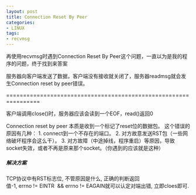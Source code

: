```yaml
---
layout: post
title: Connection Reset By Peer
categories:
- LINUX
tags:
- recvmsg
---
```


再使用recvmsg时遇到Connection Reset By Peer这个问题，一直以为是我的程序的问题，终于找到来答案

服务器向客户端发送了数据，客户端没有接收就关闭了，服务器readmsg就会发生Connection reset by peer错误。

================================================================

客户端调用close()时，服务器应该会读到一个EOF，read()返回0

Connection reset by peer 本质是收到一个标记了reset位的数据包。
这个错误的原因有几种：
1. connect到一个不存在的端口。
2. 对方故意发送RST包（一些网络破坏程序会这么干）。
3. 对方故障（中途掉线，程序重启）等原因，导致socket失效，或者不再是原来那个socket。（你遇到的应该就是这种）

##### 解决方案
TCP协议中有RST标志位, 不管原因是什么, 正确的判断返回值-1, errno != EINTR  && errno != EAGAIN就可以认定对端出错, 立即cloes即可.
